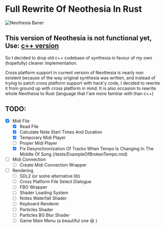 # Full Rewrite Of Neothesia In Rust

![Neothesia Baner](https://i.imgur.com/3uiwId8.png)

## This version of Neothesia is not functional yet, Use: [c++ version](https://github.com/PolyMeilex/Neothesia/tree/master)


So I decided to drop old c++ codebase of synthesia in favour of my own (hopefully) cleaner implementation.

Cross platform support in current version of Neothesia is nearly non existent because of the way original synthesia was written, and instead of trying to patch cross platform support with hack'y code, I decided to rewrite it from ground up with cross platform in mind.
It is also occasion to rewrite whole Neothesia to Rust (language that I'am more familiar with than c++)

## TODO:

- [x] Midi File
  - [x] Read File
  - [x] Calculate Note Start Times And Duration
  - [x] Temporary Midi Player
  - [ ] Proper Midi Player
  - [x] Fix Desynchronization Of Tracks When Tempo Is Changing In The Middle Of Song (/tests/ExampleOfBrokenTempo.mid)
- [ ] Midi Connection
  - [ ] Create Midi Connection Wrapper
- [ ] Rendering
  - [ ] SDL2 (or some alternative lib)
  - [ ] Cross Platform File Select Dialogue
  - [ ] FBO Wrapper
  - [ ] Shader Loading System
  - [ ] Notes Waterfall Shader
  - [ ] Keyboard Renderer
  - [ ] Particles Shader
  - [ ] Particles BG Blur Shader
  - [ ] Game Main Menu (a beautiful one :smiley: )
